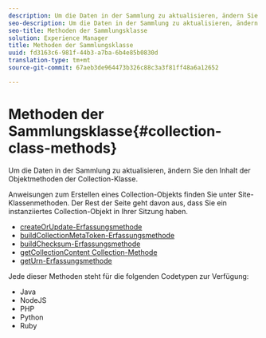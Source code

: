 ```yaml
---
description: Um die Daten in der Sammlung zu aktualisieren, ändern Sie den Inhalt der Objektmethoden der Collection-Klasse.
seo-description: Um die Daten in der Sammlung zu aktualisieren, ändern Sie den Inhalt der Objektmethoden der Collection-Klasse.
seo-title: Methoden der Sammlungsklasse
solution: Experience Manager
title: Methoden der Sammlungsklasse
uuid: fd3163c6-981f-44b3-a7ba-6b4e85b0830d
translation-type: tm+mt
source-git-commit: 67aeb3de964473b326c88c3a3f81ff48a6a12652

---
```



# Methoden der Sammlungsklasse{#collection-class-methods}

Um die Daten in der Sammlung zu aktualisieren, ändern Sie den Inhalt der Objektmethoden der Collection-Klasse.

Anweisungen zum Erstellen eines Collection-Objekts finden Sie unter Site-Klassenmethoden. Der Rest der Seite geht davon aus, dass Sie ein instanziiertes Collection-Objekt in Ihrer Sitzung haben.

* [createOrUpdate-Erfassungsmethode](#r_createorupdate_collection_method)
* [buildCollectionMetaToken-Erfassungsmethode](#r_buildcollectionmetatoken_collection_method)
* [buildChecksum-Erfassungsmethode](#r_buildchecksum_collection_method)
* [getCollectionContent Collection-Methode](#t_getcollectioncontent_collection_method)
* [getUrn-Erfassungsmethode](#r_geturn_collection_method)

Jede dieser Methoden steht für die folgenden Codetypen zur Verfügung:

* Java
* NodeJS
* PHP
* Python
* Ruby

